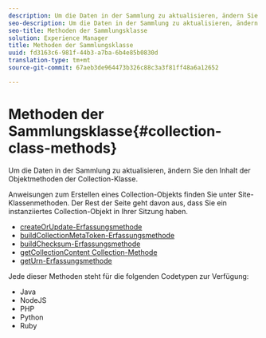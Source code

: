 ```yaml
---
description: Um die Daten in der Sammlung zu aktualisieren, ändern Sie den Inhalt der Objektmethoden der Collection-Klasse.
seo-description: Um die Daten in der Sammlung zu aktualisieren, ändern Sie den Inhalt der Objektmethoden der Collection-Klasse.
seo-title: Methoden der Sammlungsklasse
solution: Experience Manager
title: Methoden der Sammlungsklasse
uuid: fd3163c6-981f-44b3-a7ba-6b4e85b0830d
translation-type: tm+mt
source-git-commit: 67aeb3de964473b326c88c3a3f81ff48a6a12652

---
```



# Methoden der Sammlungsklasse{#collection-class-methods}

Um die Daten in der Sammlung zu aktualisieren, ändern Sie den Inhalt der Objektmethoden der Collection-Klasse.

Anweisungen zum Erstellen eines Collection-Objekts finden Sie unter Site-Klassenmethoden. Der Rest der Seite geht davon aus, dass Sie ein instanziiertes Collection-Objekt in Ihrer Sitzung haben.

* [createOrUpdate-Erfassungsmethode](#r_createorupdate_collection_method)
* [buildCollectionMetaToken-Erfassungsmethode](#r_buildcollectionmetatoken_collection_method)
* [buildChecksum-Erfassungsmethode](#r_buildchecksum_collection_method)
* [getCollectionContent Collection-Methode](#t_getcollectioncontent_collection_method)
* [getUrn-Erfassungsmethode](#r_geturn_collection_method)

Jede dieser Methoden steht für die folgenden Codetypen zur Verfügung:

* Java
* NodeJS
* PHP
* Python
* Ruby

